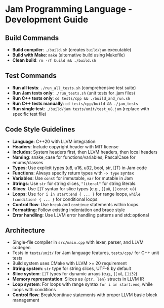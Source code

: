# Jam Programming Language - Development Guide

## Build Commands
- **Build compiler**: `./build.sh` (creates `build/jam` executable)
- **Build with Make**: `make` (alternative build using Makefile)
- **Clean build**: `rm -rf build && ./build.sh`

## Test Commands
- **Run all tests**: `./run_all_tests.sh` (comprehensive test suite)
- **Run Jam tests only**: `./run_tests.sh` (unit tests for .jam files)
- **Run C++ tests only**: `cd tests/cpp && ./build_and_run.sh`
- **Run C++ tests manually**: `cd tests/cpp/build && ./jam_tests`
- **Run single test**: `./build/jam tests/unit/test_u8.jam` (replace with specific test file)

## Code Style Guidelines
- **Language**: C++20 with LLVM integration
- **Headers**: Include copyright header with MIT license
- **Includes**: System headers first, then LLVM headers, then local headers
- **Naming**: snake_case for functions/variables, PascalCase for enums/classes
- **Types**: Use explicit types (u8, u16, u32, bool, str, []T) in Jam code
- **Functions**: Always specify return types with `-> type` syntax
- **Variables**: Use `const` for immutable, `var` for mutable in Jam
- **Strings**: Use `str` for string slices, `"literal"` for string literals
- **Slices**: Use `[]T` syntax for slice types (e.g., `[]u8`, `[]const u8`)
- **Loops**: Use `for i in start:end { ... }` for range loops, `while (condition) { ... }` for conditional loops
- **Control flow**: Use `break` and `continue` statements within loops
- **Formatting**: Follow existing indentation and brace style
- **Error handling**: Use LLVM error handling patterns and std::optional

## Architecture
- Single-file compiler in `src/main.cpp` with lexer, parser, and LLVM codegen
- Tests in `tests/unit/` for Jam language features, `tests/cpp/` for C++ unit tests
- Build system uses CMake with LLVM >= 20 requirement
- **String system**: `str` type for string slices, UTF-8 by default
- **Slice system**: `[]T` types for dynamic arrays (e.g., `[]u8`, `[]i32`)
- **Memory representation**: Slices as `{ptr, len}` structs in LLVM IR
- **Loop system**: For loops with range syntax `for i in start:end`, while loops with conditions
- **Control flow**: Break/continue statements with proper LLVM basic block management